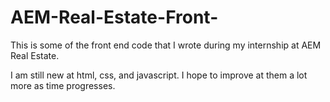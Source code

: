 # AEM-Real-Estate-Front-
This is some of the front end code that I wrote during my internship at AEM Real Estate.

I am still new at html, css, and javascript. I hope to improve at them a lot more as time progresses.
